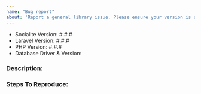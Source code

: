 ```yaml
---
name: "Bug report"
about: 'Report a general library issue. Please ensure your version is still supported: https://laravel.com/docs/releases#support-policy'
---
```


- Socialite Version: #.#.#
- Laravel Version: #.#.#
- PHP Version: #.#.#
- Database Driver & Version:

### Description:


### Steps To Reproduce:

